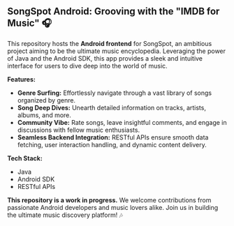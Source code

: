 ## SongSpot Android: Grooving with the "IMDB for Music" 🎧

This repository hosts the **Android frontend** for SongSpot, an ambitious project aiming to be the ultimate music encyclopedia. Leveraging the power of Java and the Android SDK, this app provides a sleek and intuitive interface for users to dive deep into the world of music. 

**Features:**

* **Genre Surfing:** Effortlessly navigate through a vast library of songs organized by genre.
* **Song Deep Dives:** Unearth detailed information on tracks, artists, albums, and more.
* **Community Vibe:** Rate songs, leave insightful comments, and engage in discussions with fellow music enthusiasts.
* **Seamless Backend Integration:**  RESTful APIs ensure smooth data fetching, user interaction handling, and dynamic content delivery.

**Tech Stack:**

* Java
* Android SDK
* RESTful APIs

**This repository is a work in progress.** We welcome contributions from passionate Android developers and music lovers alike. Join us in building the ultimate music discovery platform! 🎶

